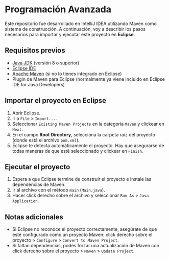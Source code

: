 # Programación Avanzada

Este repositorio fue desarrollado en IntelliJ IDEA utilizando Maven como sistema de construcción. A continuación, voy a describir los pasos necesarios para importar y ejecutar este proyecto en **Eclipse**.

## Requisitos previos

- [Java JDK](https://www.oracle.com/java/technologies/javase-downloads.html) (versión 8 o superior)
- [Eclipse IDE](https://www.eclipse.org/downloads/)
- [Apache Maven](https://maven.apache.org/download.cgi) (si no lo tienes integrado en Eclipse)
- Plugin de Maven para Eclipse (normalmente ya viene incluido en Eclipse IDE for Java Developers)

## Importar el proyecto en Eclipse

1. Abrir Eclipse.
2. Ir a `File` > `Import...`.
3. Seleccionar `Existing Maven Projects` en la categoría `Maven` y clickear en `Next`.
4. En el campo **Root Directory**, selecciona la carpeta raíz del proyecto (donde está el archivo `pom.xml`).
5. Eclipse te detecta automáticamente el proyecto. Hay que asegurarse de todas maneras de que esté seleccionado y clickear en `Finish`.

## Ejecutar el proyecto

1. Espera a que Eclipse termine de construir el proyecto e instale las dependencias de Maven.
2. Ir al archivo con el método `main` (`Main.java`).
3. Hacer click derecho sobre el archivo y seleccionar `Run As` > `Java Application`.

## Notas adicionales

- Si Eclipse no reconoce el proyecto correctamente, asegúrate de que esté configurado como un proyecto Maven: click derecho sobre el proyecto > `Configure` > `Convert to Maven Project`.
- Si faltan dependencias, podes forzar una actualización de Maven con click derecho sobre el proyecto > `Maven` > `Update Project`.
